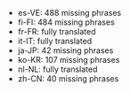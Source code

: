 - es-VE: 488 missing phrases
- fi-FI: 484 missing phrases
- fr-FR: fully translated
- it-IT: fully translated
- ja-JP: 42 missing phrases
- ko-KR: 107 missing phrases
- nl-NL: fully translated
- zh-CN: 40 missing phrases

